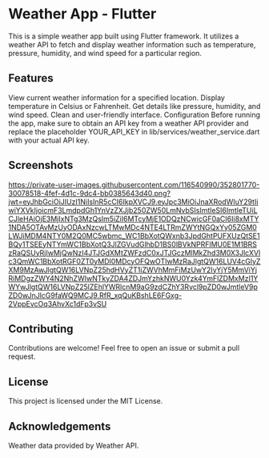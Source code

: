 # Weather App - Flutter
This is a simple weather app built using Flutter framework. It utilizes a weather API to fetch and display weather information such as temperature, pressure, humidity, and wind speed for a particular region.

## Features
View current weather information for a specified location.
Display temperature in Celsius or Fahrenheit.
Get details like pressure, humidity, and wind speed.
Clean and user-friendly interface.
Configuration
Before running the app, make sure to obtain an API key from a weather API provider and replace the placeholder YOUR_API_KEY in lib/services/weather_service.dart with your actual API key.

## Screenshots

https://private-user-images.githubusercontent.com/116540990/352801770-30078518-4fef-4d1c-9dc4-bb0385643d40.png?jwt=eyJhbGciOiJIUzI1NiIsInR5cCI6IkpXVCJ9.eyJpc3MiOiJnaXRodWIuY29tIiwiYXVkIjoicmF3LmdpdGh1YnVzZXJjb250ZW50LmNvbSIsImtleSI6ImtleTUiLCJleHAiOjE3MjIxNTg3MzQsIm5iZiI6MTcyMjE1ODQzNCwicGF0aCI6Ii8xMTY1NDA5OTAvMzUyODAxNzcwLTMwMDc4NTE4LTRmZWYtNGQxYy05ZGM0LWJiMDM4NTY0M2Q0MC5wbmc_WC1BbXotQWxnb3JpdGhtPUFXUzQtSE1BQy1TSEEyNTYmWC1BbXotQ3JlZGVudGlhbD1BS0lBVkNPRFlMU0E1M1BRSzRaQSUyRjIwMjQwNzI4JTJGdXMtZWFzdC0xJTJGczMlMkZhd3M0X3JlcXVlc3QmWC1BbXotRGF0ZT0yMDI0MDcyOFQwOTIwMzRaJlgtQW16LUV4cGlyZXM9MzAwJlgtQW16LVNpZ25hdHVyZT1iZWVhMmFiMzUwY2IyYjY5MmViYjRiMDgzZWY4N2NhZWIwNTkyZDA4ZDJmYzhkNWU0Yzk4YmFlZDMxMzI1YWYwJlgtQW16LVNpZ25lZEhlYWRlcnM9aG9zdCZhY3Rvcl9pZD0wJmtleV9pZD0wJnJlcG9faWQ9MCJ9.RfR_xqQuKBshLE6FGxg-2VppEvcOq3AhvXc1dFp3vSU


## Contributing
Contributions are welcome! Feel free to open an issue or submit a pull request.

## License
This project is licensed under the MIT License.

## Acknowledgements
Weather data provided by Weather API.

